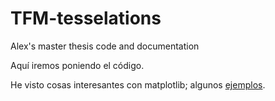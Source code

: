 # TFM-tesselations
Alex's master thesis code and documentation


Aquí iremos poniendo el código.

He visto cosas interesantes con matplotlib; algunos [ejemplos](http://matplotlib.org/examples/event_handling/). 
